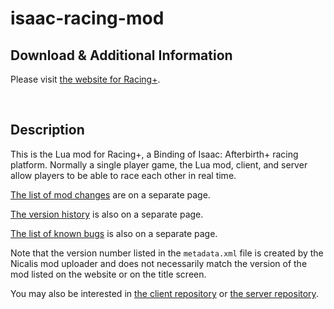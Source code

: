 isaac-racing-mod
================

Download & Additional Information
---------------------------------

Please visit [the website for Racing+](https://isaacracing.net/).

<br />



Description
-----------

This is the Lua mod for Racing+, a Binding of Isaac: Afterbirth+ racing platform. Normally a single player game, the Lua mod, client, and server allow players to be able to race each other in real time.

[The list of mod changes](https://github.com/Zamiell/isaac-racing-client/blob/master/mod/CHANGES.md) are on a separate page.

[The version history](https://github.com/Zamiell/isaac-racing-client/blob/master/HISTORY.md) is also on a separate page.

[The list of known bugs](https://github.com/Zamiell/isaac-racing-client/blob/master/mod/BUGS.md) is also on a separate page.

Note that the version number listed in the `metadata.xml` file is created by the Nicalis mod uploader and does not necessarily match the version of the mod listed on the website or on the title screen.

You may also be interested in [the client repository](https://github.com/Zamiell/isaac-racing-client) or [the server repository](https://github.com/Zamiell/isaac-racing-server).

<br />

